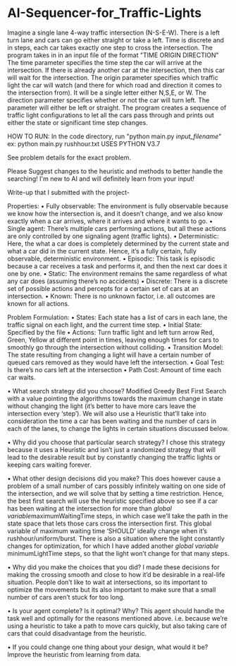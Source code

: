 # AI-Sequencer-for_Traffic-Lights

Imagine a single lane 4-way traffic intersection (N-S-E-W). There is a left turn lane and cars can go either straight or take a left. 
Time is discrete and in steps, each car takes exactly one step to cross the intersection.
The program takes in in an input file of the format "TIME ORIGIN DIRECTION"
The time parameter specifies the time step the car will arrive at the intersection. If there is already another car at the intersection, then this car will wait for the intersection. The origin parameter specifies which traffic light the car will watch (and there for which road and direction it comes to the intersection from). It will be a single letter either N,S,E, or W. The direction parameter specifies whether or not the car will turn left. The parameter will either be left or straight.
The program creates a sequence of traffic light configurations to let all the cars pass through and prints out either the state or significant time step changes.




HOW TO RUN:
In the code directory, run "python main.py *input_filename*"
ex: python main.py rushhour.txt
USES PYTHON V3.7




See problem details for the exact problem.

Please Suggest changes to the heuristic and methods to better handle the searching! I'm new to AI and will definitely learn from your input!







Write-up that I submitted with the project-

Properties: 
•	Fully observable: The environment is fully observable because we know how the intersection is, and it doesn’t change, and we also know exactly when a car arrives, where it arrives and where it wants to go.
•	Single agent: There’s multiple cars performing actions, but all these actions are only controlled by one signaling agent (traffic lights). 
•	Deterministic: Here, the what a car does is completely determined by the current state and what a car did in the current state. Hence, it’s a fully certain, fully observable, deterministic environment. 
•	Episodic: This task is episodic because a car receives a task and performs it, and then the next car does it one by one.
•	Static: The environment remains the same regardless of what any car does (assuming there’s no accidents)
•	Discrete: There is a discrete set of possible actions and percepts for a certain set of cars at an intersection. 
•	Known: There is no unknown factor, i.e. all outcomes are known for all actions.

Problem Formulation:
•	States: Each state has a list of cars in each lane, the traffic signal on each light, and the current time step.
•	Initial State: Specified by the file
•	Actions: Turn traffic light and left turn arrow Red, Green, Yellow at different point in times, leaving enough times for cars to smoothly go through the intersection without colliding.
•	Transition Model: The state resulting from changing a light will have a certain number of queued cars removed as they would have left the intersection.
•	Goal Test: Is there’s no cars left at the intersection
•	Path Cost: Amount of time each car waits.

•	What search strategy did you choose?
Modified Greedy Best First Search with a value pointing the algorithms towards the maximum change in state without changing the light (it’s better to have more cars leave the intersection every ‘step’). We will also use a Heuristic that’ll take into consideration the time a car has been waiting and the number of cars in each of the lanes, to change the lights in certain situations discussed below.

•	Why did you choose that particular search strategy? 
I chose this strategy because it uses a Heuristic and isn’t just a randomized strategy that will lead to the desirable result but by constantly changing the traffic lights or keeping cars waiting forever.

•	What other design decisions did you make?
This does however cause a problem of a small number of cars possibly infinitely waiting on one side of the intersection, and we will solve that by setting a time restriction. Hence, the best first search will use the heuristic specified above so see if a car has been waiting at the intersection for more than *global variable*maximumWaitingTime steps, in which case we’ll take the path in the state space that lets those cars cross the intersection first.
This global variable of maximum waiting time ‘SHOULD’ ideally change when it’s rushhour/uniform/burst.
There is also a situation where the light constantly changes for optimization, for which I have added another *global variable* minimumLightTime steps, so that the light won’t change for that many steps.

•	Why did you make the choices that you did? 
I made these decisions for making the crossing smooth and close to how it’d be desirable in a real-life situation. People don’t like to wait at intersections, so its important to optimize the movements but its also important to make sure that a small number of cars aren’t stuck for too long. 

•	Is your agent complete? Is it optimal? Why? 
This agent should handle the task well and optimally for the reasons mentioned above. i.e. because we’re using a heuristic to take a path to move cars quickly, but also taking care of cars that could disadvantage from the heuristic.

•	If you could change one thing about your design, what would it be?
Improve the heuristic from learning from data.
